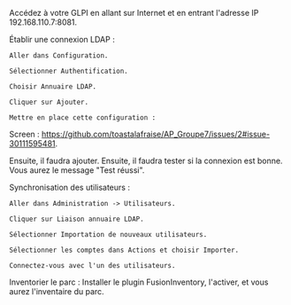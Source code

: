Accédez à votre GLPI en allant sur Internet et en entrant l'adresse IP 192.168.110.7:8081.

Établir une connexion LDAP :

    Aller dans Configuration.

    Sélectionner Authentification.

    Choisir Annuaire LDAP.

    Cliquer sur Ajouter.

    Mettre en place cette configuration :

Screen : https://github.com/toastalafraise/AP_Groupe7/issues/2#issue-30111595481.

Ensuite, il faudra ajouter.
Ensuite, il faudra tester si la connexion est bonne. Vous aurez le message "Test réussi".

Synchronisation des utilisateurs :

    Aller dans Administration -> Utilisateurs.

    Cliquer sur Liaison annuaire LDAP.

    Sélectionner Importation de nouveaux utilisateurs.

    Sélectionner les comptes dans Actions et choisir Importer.

    Connectez-vous avec l'un des utilisateurs.

Inventorier le parc : Installer le plugin FusionInventory, l'activer, et vous aurez l'inventaire du parc.

